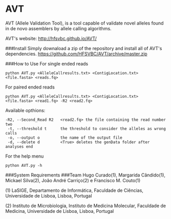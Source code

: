 # AVT
AVT (Allele Validation Tool), is a tool capable of validate novel alleles found in de novo assemblers by allele calling algorithms.

AVT's website: http://hfsvbc.github.io/AVT/

###Install
Simply downaload a zip of the repository and install all of AVT's <a name="SR"></a>dependencies.
<https://github.com/HFSVBC/AVT/archive/master.zip>

###How to Use
For single ended reads
```
python AVT.py <AlleleCallresults.txt> <ContigLocation.txt> <file.fasta> <reads.fq>
```
For paired ended reads
```
python AVT.py <AlleleCallresults.txt> <ContigLocation.txt> <file.fasta> <read1.fq> -R2 <read2.fq>
```
Available opthions:
```
-R2, --Second_Read R2   <read2.fq> the file containing the read number two
 -t, --threshold t      the threshold to consider the alleles as wrong calls
 -o, --output o         the name of the output file
 -d, --delete d         <True> deletes the genData folder after analyses end
```
For the help menu
```
python AVT.py -h
```
###System Requirements
###Team
Hugo Curado(1), Margarida Cândido(1), Mickael Silva(2), João André Carriço(2) e Francisco M. Couto(1)

(1) LaSIGE, Departamento de Informática, Faculdade de Ciências, Universidade de Lisboa, Lisboa, Portugal 

(2) Instituto de Microbiologia, Instituto de Medicina Molecular, Faculdade de Medicina, Universidade de Lisboa, Lisboa, Portugal


